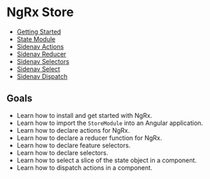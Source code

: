 # NgRx Store

* [Getting Started](./getting-started.md)
* [State Module](./state-module.md)
* [Sidenav Actions](./sidenav-actions.md)
* [Sidenav Reducer](./sidenav-reducer.md)
* [Sidenav Selectors](./sidenav-selectors.md)
* [Sidenav Select](./sidenav-select.md)
* [Sidenav Dispatch](./sidenav-dispatch.md)

## Goals

* Learn how to install and get started with NgRx.
* Learn how to import the `StoreModule` into an Angular application.
* Learn how to declare actions for NgRx.
* Learn how to declare a reducer function for NgRx.
* Learn how to declare feature selectors.
* Learn how to declare selectors.
* Learn how to select a slice of the state object in a component.
* Learn how to dispatch actions in a component.